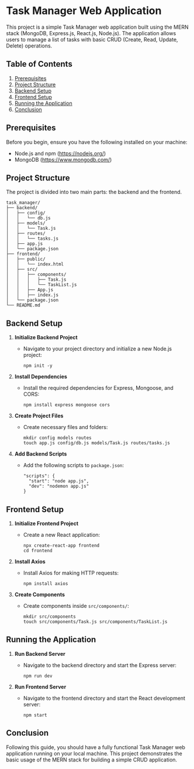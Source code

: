 # Task Manager Web Application

This project is a simple Task Manager web application built using the MERN stack (MongoDB, Express.js, React.js, Node.js). The application allows users to manage a list of tasks with basic CRUD (Create, Read, Update, Delete) operations.

## Table of Contents
1. [Prerequisites](#prerequisites)
2. [Project Structure](#project-structure)
3. [Backend Setup](#backend-setup)
4. [Frontend Setup](#frontend-setup)
5. [Running the Application](#running-the-application)
7. [Conclusion](#conclusion)

## Prerequisites

Before you begin, ensure you have the following installed on your machine:

- Node.js and npm (https://nodejs.org/)
- MongoDB (https://www.mongodb.com/)

## Project Structure

The project is divided into two main parts: the backend and the frontend.

```
task_manager/
├── backend/
│   ├── config/
│   │   └── db.js
│   ├── models/
│   │   └── Task.js
│   ├── routes/
│   │   └── tasks.js
│   ├── app.js
│   └── package.json
├── frontend/
│   ├── public/
│   │   └── index.html
│   ├── src/
│   │   ├── components/
│   │   │   ├── Task.js
│   │   │   └── TaskList.js
│   │   ├── App.js
│   │   ├── index.js
│   └── package.json
└── README.md
```

## Backend Setup

1. **Initialize Backend Project**
   - Navigate to your project directory and initialize a new Node.js project:
     ```
     npm init -y
     ```

2. **Install Dependencies**
   - Install the required dependencies for Express, Mongoose, and CORS:
     ```
     npm install express mongoose cors
     ```

3. **Create Project Files**
   - Create necessary files and folders:
     ```
     mkdir config models routes
     touch app.js config/db.js models/Task.js routes/tasks.js
     ```

4. **Add Backend Scripts**
   - Add the following scripts to `package.json`:
     ```
     "scripts": {
       "start": "node app.js",
       "dev": "nodemon app.js"
     }
     ```

## Frontend Setup

1. **Initialize Frontend Project**
   - Create a new React application:
     ```
     npx create-react-app frontend
     cd frontend
     ```

2. **Install Axios**
   - Install Axios for making HTTP requests:
     ```
     npm install axios
     ```

3. **Create Components**
   - Create components inside `src/components/`:
     ```
     mkdir src/components
     touch src/components/Task.js src/components/TaskList.js
     ```

## Running the Application

1. **Run Backend Server**
   - Navigate to the backend directory and start the Express server:
     ```
     npm run dev
     ```

2. **Run Frontend Server**
   - Navigate to the frontend directory and start the React development server:
     ```
     npm start
     ```

## Conclusion

Following this guide, you should have a fully functional Task Manager web application running on your local machine. This project demonstrates the basic usage of the MERN stack for building a simple CRUD application.
